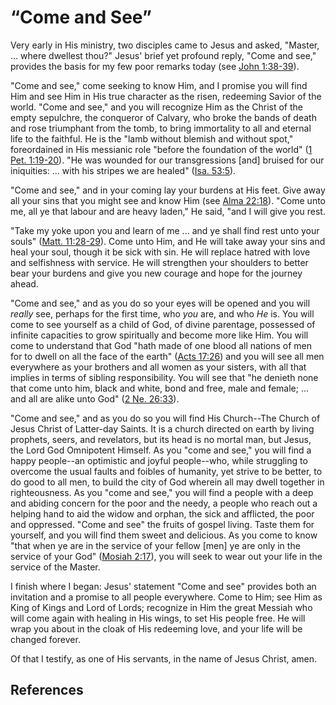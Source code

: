 # “Come and See”

Very early in His ministry, two disciples came to Jesus and asked, "Master, ...
where dwellest thou?" Jesus' brief yet profound reply, "Come and see,"
provides the basis for my few poor remarks today (see [John
1:38-39](/scriptures/nt/john/1.38-39?lang=eng#37)).

"Come and see," come seeking to know Him, and I promise you will find Him and
see Him in His true character as the risen, redeeming Savior of the world.
"Come and see," and you will recognize Him as the Christ of the empty
sepulchre, the conqueror of Calvary, who broke the bands of death and rose
triumphant from the tomb, to bring immortality to all and eternal life to the
faithful. He is the "lamb without blemish and without spot," foreordained in
His messianic role "before the foundation of the world" ([1 Pet.
1:19-20](/scriptures/nt/1-pet/1.19-20?lang=eng#18)). "He was wounded for our
transgressions [and] bruised for our iniquities: ... with his stripes we are
healed" ([Isa. 53:5](/scriptures/ot/isa/53.5?lang=eng#4)).

"Come and see," and in your coming lay your burdens at His feet. Give away all
your sins that you might see and know Him (see [Alma
22:18](/scriptures/bofm/alma/22.18?lang=eng#17)). "Come unto me, all ye that
labour and are heavy laden," He said, "and I will give you rest.

"Take my yoke upon you and learn of me ... and ye shall find rest unto your
souls" ([Matt. 11:28-29](/scriptures/nt/matt/11.28-29?lang=eng#27)). Come unto
Him, and He will take away your sins and heal your soul, though it be sick
with sin. He will replace hatred with love and selfishness with service. He
will strengthen your shoulders to better bear your burdens and give you new
courage and hope for the journey ahead.

"Come and see," and as you do so your eyes will be opened and you will
_really_ see, perhaps for the first time, who _you_ are, and who _He_ is. You
will come to see yourself as a child of God, of divine parentage, possessed of
infinite capacities to grow spiritually and become more like Him. You will
come to understand that God "hath made of one blood all nations of men for to
dwell on all the face of the earth" ([Acts
17:26](/scriptures/nt/acts/17.26?lang=eng#25)) and you will see all men
everywhere as your brothers and all women as your sisters, with all that
implies in terms of sibling responsibility. You will see that "he denieth none
that come unto him, black and white, bond and free, male and female; ... and all
are alike unto God" ([2 Ne. 26:33](/scriptures/bofm/2-ne/26.33?lang=eng#32)).

"Come and see," and as you do so you will find His Church--The Church of Jesus
Christ of Latter-day Saints. It is a church directed on earth by living
prophets, seers, and revelators, but its head is no mortal man, but Jesus, the
Lord God Omnipotent Himself. As you "come and see," you will find a happy
people--an optimistic and joyful people--who, while struggling to overcome the
usual faults and foibles of humanity, yet strive to be better, to do good to
all men, to build the city of God wherein all may dwell together in
righteousness. As you "come and see," you will find a people with a deep and
abiding concern for the poor and the needy, a people who reach out a helping
hand to aid the widow and orphan, the sick and afflicted, the poor and
oppressed. "Come and see" the fruits of gospel living. Taste them for
yourself, and you will find them sweet and delicious. As you come to know
"that when ye are in the service of your fellow [men] ye are only in the
service of your God" ([Mosiah
2:17](/scriptures/bofm/mosiah/2.17?lang=eng#16)), you will seek to wear out
your life in the service of the Master.

I finish where I began: Jesus' statement "Come and see" provides both an
invitation and a promise to all people everywhere. Come to Him; see Him as
King of Kings and Lord of Lords; recognize in Him the great Messiah who will
come again with healing in His wings, to set His people free. He will wrap you
about in the cloak of His redeeming love, and your life will be changed
forever.

Of that I testify, as one of His servants, in the name of Jesus Christ, amen.

## References

